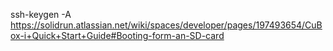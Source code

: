 ssh-keygen -A
https://solidrun.atlassian.net/wiki/spaces/developer/pages/197493654/CuBox-i+Quick+Start+Guide#Booting-form-an-SD-card